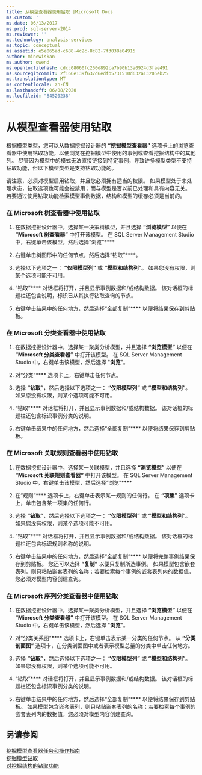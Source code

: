 ```yaml
---
title: 从模型查看器使用钻取 |Microsoft Docs
ms.custom: ''
ms.date: 06/13/2017
ms.prod: sql-server-2014
ms.reviewer: ''
ms.technology: analysis-services
ms.topic: conceptual
ms.assetid: e5e065ad-c688-4c2c-8c82-7f3038e04915
author: minewiskan
ms.author: owend
ms.openlocfilehash: cdcc08060fc260d892ca7b90b13a0924d3fae491
ms.sourcegitcommit: 2f166e139f637d6edfb5731510d632a13205eb25
ms.translationtype: MT
ms.contentlocale: zh-CN
ms.lasthandoff: 06/08/2020
ms.locfileid: "84520238"
---
```

# <a name="use-drillthrough-from-the-model-viewers"></a>从模型查看器使用钻取
  根据模型类型，您可以从数据挖掘设计器的 **“挖掘模型查看器”** 选项卡上的浏览查看器中使用钻取功能，以便浏览在挖掘模型中使用的事例或查看挖掘结构中的其他列。 尽管因为模型中的模式无法直接链接到特定事例，导致许多模型类型不支持钻取功能，但以下模型类型是支持钻取功能的。  
  
 请注意，必须对模型启用钻取，并且您必须拥有适当的权限。 如果模型处于未处理状态，钻取选项也可能会被禁用；而与模型是否以前已处理和具有内容无关。 若要通过使用钻取功能检索模型事例数据，结构和模型的缓存必须是当前的。  
  
### <a name="use-drillthrough-in-the-microsoft-tree-viewer"></a>在 Microsoft 树查看器中使用钻取  
  
1.  在数据挖掘设计器中，选择某一决策树模型，并且选择 **“浏览模型”** 以便在 **“Microsoft 树查看器”** 中打开该模型。 在 SQL Server Management Studio 中，右键单击该模型，然后选择“浏览”****  
  
2.  右键单击树图形中的任何节点，然后选择“钻取”****。  
  
3.  选择以下选项之一： **“仅限模型列”** 或 **“模型和结构列”**。 如果您没有权限，则某个选项可能不可用。  
  
4.  “钻取”**** 对话框将打开，并且显示事例数据和/或结构数据。 该对话框的标题栏还包含说明，标识已从其执行钻取查询的节点。  
  
5.  右键单击结果中的任何地方，然后选择“全部复制”**** 以便将结果保存到剪贴板。  
  
### <a name="use-drillthrough-in-the-microsoft-cluster-viewer"></a>在 Microsoft 分类查看器中使用钻取  
  
1.  在数据挖掘设计器中，选择某一聚类分析模型，并且选择 **“浏览模型”** 以便在 **“Microsoft 分类查看器”** 中打开该模型。 在 SQL Server Management Studio 中，右键单击该模型，然后选择 "**浏览**"。  
  
2.  对“分类”**** 选项卡上，右键单击任何节点。  
  
3.  选择 **“钻取”**，然后选择以下选项之一： **“仅限模型列”** 或 **“模型和结构列”**。 如果您没有权限，则某个选项可能不可用。  
  
4.  “钻取”**** 对话框将打开，并且显示事例数据和/或结构数据。 该对话框的标题栏还包含标识事例分类的说明。  
  
5.  右键单击结果中的任何地方，然后选择“全部复制”**** 以便将结果保存到剪贴板。  
  
### <a name="use-drillthrough-in-the-microsoft-association-rules-viewer"></a>在 Microsoft 关联规则查看器中使用钻取  
  
1.  在数据挖掘设计器中，选择某一关联模型，并且选择 **“浏览模型”** 以便在 **“Microsoft 关联规则查看器”** 中打开该模型。 在 SQL Server Management Studio 中，右键单击该模型，然后选择“浏览”****  
  
2.  在“规则”**** 选项卡上，右键单击表示某一规则的任何行。 在 **“项集”** 选项卡上，单击包含某一项集的任何行。  
  
3.  选择 **“钻取”**，然后选择以下选项之一： **“仅限模型列”** 或 **“模型和结构列”**。 如果您没有权限，则某个选项可能不可用。  
  
4.  “钻取”**** 对话框将打开，并且显示事例数据和/或结构数据。 该对话框的标题栏还包含标识规则名称的说明。  
  
5.  右键单击结果中的任何地方，然后选择“全部复制”**** 以便将完整事例结果保存到剪贴板。 您还可以选择 **“复制”** 以便只复制所选事例。 如果模型包含嵌套表列，则只粘贴嵌套表列的名称；若要检索每个事例的嵌套表列内的数据值，您必须对模型内容创建查询。  
  
### <a name="use-drillthrough-in-the-microsoft-sequence-cluster-viewer"></a>在 Microsoft 序列分类查看器中使用钻取  
  
1.  在数据挖掘设计器中，选择某一聚类分析模型，并且选择 **“浏览模型”** 以便在 **“Microsoft 分类查看器”** 中打开该模型。 在 SQL Server Management Studio 中，右键单击该模型，然后选择 "**浏览**"。  
  
2.  对“分类关系图”**** 选项卡上，右键单击表示某一分类的任何节点。 从 **“分类剖面图”** 选项卡，在分类剖面图中或者表示模型总量的分类中单击任何地方。  
  
3.  选择 **“钻取”**，然后选择以下选项之一： **“仅限模型列”** 或 **“模型和结构列”**。 如果您没有权限，则某个选项可能不可用。  
  
4.  “钻取”**** 对话框将打开，并且显示事例数据和/或结构数据。 该对话框的标题栏还包含标识事例分类的说明。  
  
5.  右键单击结果中的任何地方，然后选择“全部复制”**** 以便将结果保存到剪贴板。 如果模型包含嵌套表列，则只粘贴嵌套表列的名称；若要检索每个事例的嵌套表列内的数据值，您必须对模型内容创建查询。  
  
## <a name="see-also"></a>另请参阅  
 [挖掘模型查看器任务和操作指南](mining-model-viewer-tasks-and-how-tos.md)   
 [挖掘模型钻取](drillthrough-on-mining-models.md)   
 [对挖掘结构的钻取功能](drillthrough-on-mining-structures.md)  
  
  
